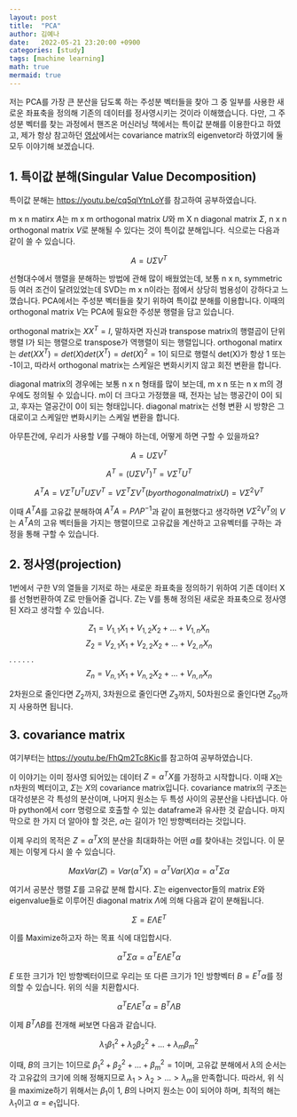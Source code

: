 ```yaml
---
layout: post
title:  "PCA"
author: 김예나
date:   2022-05-21 23:20:00 +0900
categories: [study]
tags: [machine learning]
math: true
mermaid: true
---
```



저는 PCA를 가장 큰 분산을 담도록 하는 주성분 벡터들을 찾아 그 중 일부를 사용한 새로운 좌표축을 정의해 기존의 데이터를 정사영시키는 것이라 이해했습니다. 다만, 그 주성분 벡터를 찾는 과정에서 핸즈온 머신러닝 책에서는 특이값 분해를 이용한다고 하였고, 제가 항상 참고하던 [영상]에서는 covariance matrix의 eigenvetor라 하였기에 둘 모두 이야기해 보겠습니다.


## 1\. 특이값 분해(Singular Value Decomposition)


특이값 분해는 <https://youtu.be/cq5qlYtnLoY>를 참고하여 공부하였습니다.


m x n matirx $A$는 m x m orthogonal matrix $U$와 m X n diagonal matrix $\Sigma$, n x n orthogonal matrix $V$로 분해될 수 있다는 것이 특이값 분해입니다. 식으로는 다음과 같이 쓸 수 있습니다.


$$A = U\Sigma V^T$$


선형대수에서 행렬을 분해하는 방법에 관해 많이 배웠었는데, 보통 n x n, symmetric 등 여러 조건이 달려있었는데 SVD는 m x n이라는 점에서 상당히 범용성이 강하다고 느꼈습니다. PCA에서는 주성분 벡터들을 찾기 위하여 특이값 분해를 이용합니다. 이때의 orthogonal matrix $V$는 PCA에 필요한 주성분 행렬을 담고 있습니다.


orthogonal matrix는 $XX^T=I$, 말하자면 자신과 transpose matrix의 행렬곱이 단위행렬 I가 되는 행렬으로 transpose가 역행렬이 되는 행렬입니다. orthogonal matirx는 $det(XX^T)=det(X)det(X^T)=det(X)^2=1$이 되므로 행렬식 det(X)가 항상 1 또는 -1이고, 따라서 orthogonal matrix는 스케일은 변화시키지 않고 회전 변환을 합니다.


diagonal matrix의 경우에는 보통 n x n 형태를 많이 보는데, m x n 또는 n x m의 경우에도 정의될 수 있습니다. m이 더 크다고 가정했을 때, 전자는 남는 행공간이 0이 되고, 후자는 열공간이 0이 되는 형태입니다. diagonal matrix는 선형 변환 시 방향은 그대로이고 스케일만 변화시키는 스케일 변환을 합니다.


아무튼간에, 우리가 사용할 $V$를 구해야 하는데, 어떻게 하면 구할 수 있을까요?


$$A=U\Sigma V^T$$


$$A^T=(U\Sigma V^T)^T=V\Sigma^TU^T$$


$$A^TA=V\Sigma^T U^T U\Sigma V^T=V\Sigma^T \Sigma V^T(by orthogonal matrix U)=V\Sigma^2 V^T$$


이때 $A^TA$를 고유값 분해하여 $A^TA=P\Lambda P^{-1}$과 같이 표현했다고 생각하면 $V\Sigma^2 V^T$의 $V$는 $A^TA$의 고유 벡터들을 가지는 행렬이므로 고유값을 계산하고 고유벡터를 구하는 과정을 통해 구할 수 있습니다.


## 2\. 정사영(projection)


1번에서 구한 V의 열들을 기저로 하는 새로운 좌표축을 정의하기 위하여 기존 데이터 X를 선형번환하여 Z로 만들어줄 겁니다. Z는 V를 통해 정의된 새로운 좌표축으로 정사영된 X라고 생각할 수 있습니다.


$$Z_1 = V_{1, 1}X_1 + V_{1, 2}X_2 + ... + V_{1, n}X_n$$
$$Z_2 = V_{2, 1}X_1 + V_{2, 2}X_2 + ... + V_{2, n}X_n$$
.                                .
.                                .
.                                .
$$Z_n = V_{n, 1}X_1 + V_{n, 2}X_2 + ... + V_{n, n}X_n$$


2차원으로 줄인다면 $Z_2$까지, 3차원으로 줄인다면 $Z_3$까지, 50차원으로 줄인다면 $Z_50$까지 사용하면 됩니다.


## 3\. covariance matrix


여기부터는 <https://youtu.be/FhQm2Tc8Kic>를 참고하여 공부하였습니다.


이 이야기는 이미 정사영 되어있는 데이터 $Z=\alpha^T X$를 가정하고 시작합니다. 이때 $X$는 n차원의 벡터이고, $\Sigma$는 $X$의 covariance matrix입니다. covariance matrix의 구조는 대각성분은 각 특성의 분산이며, 나머지 원소는 두 특성 사이의 공분산을 나타냅니다. 아마 python에서 corr 명령으로 호출할 수 있는 dataframe과 유사한 것 같습니다. 마지막으로 한 가지 더 알아야 할 것은, $\alpha$는 길이가 1인 방향벡터라는 것입니다.


이제 우리의 목적은 $Z=\alpha^T X$의 분산을 최대화하는 어떤 $\alpha$를 찾아내는 것입니다. 이 문제는 이렇게 다시 쓸 수 있습니다.


$$Max Var(Z)=Var(\alpha^T X)=\alpha^T Var(X) \alpha=\alpha^T \Sigma \alpha$$


여기서 공분산 행렬 $\Sigma$를 고유값 분해 합시다. $\Sigma$는 eigenvector들의 matrix $E$와 eigenvalue들로 이루어진 diagonal matrix $\Lambda$에 의해 다음과 같이 분해됩니다.


$$\Sigma=E\Lambda E^T$$


이를 Maximize하고자 하는 목표 식에 대입합시다.


$$\alpha^T \Sigma \alpha=\alpha^T E\Lambda E^T \alpha$$


$E$ 또한 크기가 1인 방향벡터이므로 우리는 또 다른 크기가 1인 방향벡터 $B=E^T\alpha$를 정의할 수 있습니다. 위의 식을 치환합시다.


$$\alpha^T E\Lambda E^T \alpha=B^T\Lambda B$$


이제 $B^T\Lambda B$를 전개해 써보면 다음과 같습니다.


$$\lambda_1\beta_1^2+\lambda_2\beta_2^2+...+\lambda_m\beta_m^2$$


이때, $B$의 크기는 1이므로 $\beta_1^2+\beta_2^2+...+\beta_m^2=1$이며, 고유값 분해에서 $\lambda$의 순서는 각 고유값의 크기에 의해 정해지므로 $\lambda_1>\lambda_2>...>\lambda_m$을 만족합니다. 따라서, 위 식을 maximize하기 위해서는 $\beta_1$이 1, $B$의 나머지 원소는 0이 되어야 하며, 최적의 해는 $\lambda_1$이고 $\alpha=e_1$입니다.


[영상]:https://youtu.be/FhQm2Tc8Kic